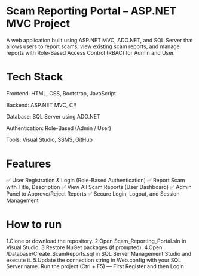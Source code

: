 # Scam Reporting Portal – ASP.NET MVC Project

A web application built using ASP.NET MVC, ADO.NET, and SQL Server that allows users to report scams, view existing scam reports, and manage reports with Role-Based Access Control (RBAC) for Admin and User.

# Tech Stack

Frontend: HTML, CSS, Bootstrap, JavaScript

Backend: ASP.NET MVC, C#

Database: SQL Server using ADO.NET

Authentication: Role-Based (Admin / User)

Tools: Visual Studio, SSMS, GitHub

# Features

✅ User Registration & Login (Role-Based Authentication)
✅ Report Scam with Title, Description
✅ View All Scam Reports (User Dashboard)
✅ Admin Panel to Approve/Reject Reports
✅ Secure Login, Logout, and Session Management

# How to run
1.Clone or download the repository.
2.Open Scam_Reporting_Portal.sln in Visual Studio.
3.Restore NuGet packages (if prompted).
4.Open /Database/Create_ScamReports.sql in SQL Server Management Studio and execute it.
5.Update the connection string in Web.config with your SQL Server name.
Run the project (Ctrl + F5) — First Register and then Login
